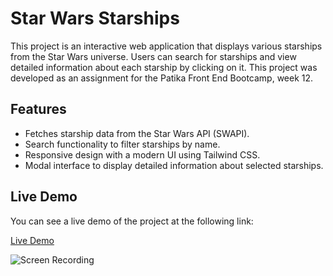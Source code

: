 # Star Wars Starships

This project is an interactive web application that displays various starships from the Star Wars universe. Users can search for starships and view detailed information about each starship by clicking on it.
This project was developed as an assignment for the Patika Front End Bootcamp, week 12.

## Features

- Fetches starship data from the Star Wars API (SWAPI).
- Search functionality to filter starships by name.
- Responsive design with a modern UI using Tailwind CSS.
- Modal interface to display detailed information about selected starships.

## Live Demo

You can see a live demo of the project at the following link:

[Live Demo](https://sw-starships-react.pages.dev/)

![Screen Recording](screen-recording.gif)